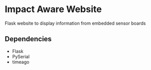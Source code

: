 # Impact Aware Website
Flask website to display information from embedded sensor boards
## Dependencies
* Flask
* PySerial
* timeago